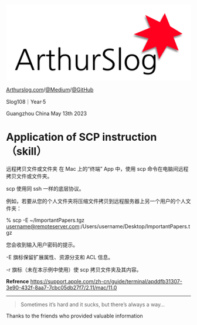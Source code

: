 ![ArthurSlog](https://github.com/BlessedChild/ArthurSlog/blob/master/ArthurSlog_Logo.png?raw=true)

[Arthurslog.com](http://www.arthurslog.com)/[@Medium](https://medium.com/@ArthurSlog)/[@GitHub](https://github.com/BlessedChild/ArthurSlog)

Slog108｜Year·5

Guangzhou China
May 13th 2023

# Application of SCP instruction（skill）

远程拷贝文件或文件夹
在 Mac 上的“终端” App  中，使用 scp 命令在电脑间远程拷贝文件或文件夹。

scp 使用同 ssh 一样的底层协议。

例如，若要从您的个人文件夹将压缩文件拷贝到远程服务器上另一个用户的个人文件夹：

% scp -E ~/ImportantPapers.tgz username@remoteserver.com:/Users/username/Desktop/ImportantPapers.tgz

您会收到输入用户密码的提示。

-E 旗标保留扩展属性、资源分支和 ACL 信息。

-r 旗标（未在本示例中使用）使 scp 拷贝文件夹及其内容。

**Refrence**
https://support.apple.com/zh-cn/guide/terminal/apddfb31307-3e90-432f-8aa7-7cbc05db27f7/2.11/mac/11.0

---

> Sometimes it’s hard and it sucks, but there’s always a way…

Thanks to the friends who provided valuable information